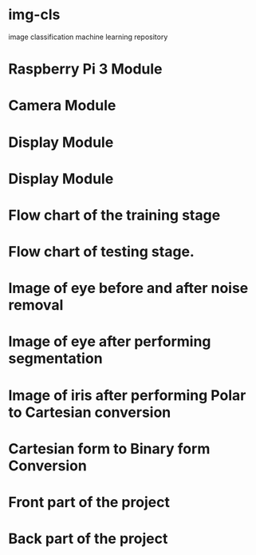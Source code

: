 # img-cls
image classification machine learning repository
# Raspberry Pi 3 Module 
# Camera Module 
# Display Module  
# Display Module
# Flow chart of the training stage
# Flow chart of testing stage. 
# Image of eye before and after noise removal
# Image of eye after performing segmentation 
# Image of iris after performing Polar to Cartesian conversion
# Cartesian form to Binary form Conversion 
# Front part of the project 
# Back part of the project 
